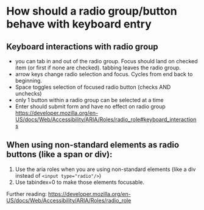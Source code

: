 # How should a radio group/button behave with keyboard entry

## Keyboard interactions with radio group

- you can tab in and out of the radio group. Focus should land on checked item (or first if none are checked). tabbing leaves the radio group.
- arrow keys change radio selection and focus. Cycles from end back to beginning.
- Space toggles selection of focused radio button (checks AND unchecks)
- only 1 button within a radio group can be selected at a time
- Enter should submit form and have no effect on radio group
  https://developer.mozilla.org/en-US/docs/Web/Accessibility/ARIA/Roles/radio_role#keyboard_interactions

## When using non-standard elements as radio buttons (like a span or div):

1. Use the aria roles when you are using non-standard elements (like a div instead of `<input type="radio"/>`)
2. Use tabindex=0 to make those elements focusable.

Further reading:
https://developer.mozilla.org/en-US/docs/Web/Accessibility/ARIA/Roles/radio_role
